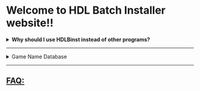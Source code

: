# Welcome to HDL Batch Installer website!!





<details>
  <summary> <b> Why should I use HDLBinst instead of other programs? </b> </summary>
  <p>
 The idea behind this GUI consists on combining the strengths of each program that serves this same purpose.

 [Learn more here](./why_hdlbinst_is_better.html)
  </p>
</details>

----

<details>
  <summary>Game Name Database </summary>
  <p>
  
 Just like HDL Batch, this GUI will automatically search the Game Title for the PS2 ISO you're about to Install.

 the program has an Internal Database with `14346` Game Titles!

 however, you can use an external database Instead.

 when the program can't find the Game Title on the Database (or the Database is disabled) the name of the ISO file is assigned as the title Instead (without the extension)

 If you find a Game ID that isn´t registered in our database Open a new [__Database Update Request__](https://github.com/israpps/HDL-Batch-installer/issues/new?assignees=&labels=Database+issue&template=database-update-request.md&title=Database+update+Request)
  </p>
  <details>
    <summary>Create Custom Database: </summary>
    <p>    
      
the file should be named `gamename.DB`, it must remain with the Program

a [copy of the internal database](https://github.com/israpps/HDL-Batch-installer/blob/main/Database/gamename.csv) is provided at this repo, (thanks to VTSTech and everyone that contributed to the game title list from PSX-Place)
    </p>    
  </details>
</details>

-----


## [FAQ:](./FAQ/FAQ.html)
